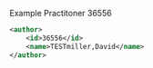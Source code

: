 Example Practitoner 36556

```xml
<author>
    <id>36556</id>
    <name>TESTmiller,David</name>
</author>
```